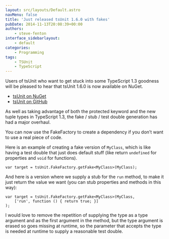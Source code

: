 ```yaml
---
layout: src/layouts/Default.astro
navMenu: false
title: 'Just released tsUnit 1.6.0 with fakes'
pubDate: 2014-11-13T20:08:39+00:00
authors:
    - steve-fenton
interface_sidebarlayout:
    - default
categories:
    - Programming
tags:
    - TSUnit
    - TypeScript
---
```


Users of tsUnit who want to get stuck into some TypeScript 1.3 goodness will be pleased to hear that tsUnit 1.6.0 is now available on NuGet.

- [tsUnit on NuGet](https://www.nuget.org/packages?q=tsunit)
- [tsUnit on GitHub](https://github.com/Steve-Fenton/tsUnit)

As well as taking advantage of both the protected keyword and the new tuple types in TypeScript 1.3, the fake / stub / test double generation has had a major overhaul.

You can now use the FakeFactory to create a dependency if you don’t want to use a real piece of code.

Here is an example of creating a fake version of `MyClass`, which is like having a test double that just does default stuff (like return `undefined` for properties and `void` for functions).

```
var target = tsUnit.FakeFactory.getFake<MyClass>(MyClass);
```
And here is a version where we supply a stub for the `run` method, to make it just return the value we want (you can stub properties and methods in this way):

```
var target = tsUnit.FakeFactory.getFake<MyClass>(MyClass,
    ['run', function () { return true; }]
);
```
I would love to remove the repetition of supplying the type as a type argument and as the first argument in the method, but the type argument is erased so goes missing at runtime, so the parameter that accepts the type is needed at runtime to supply a reasonable test double.